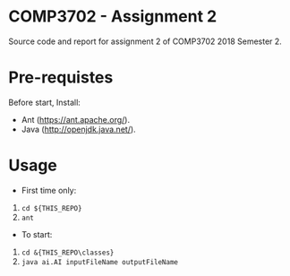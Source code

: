 # COMP3702 - Assignment 2
Source code and report for assignment 2 of COMP3702 2018 Semester 2.

# Pre-requistes

Before start, Install:
* Ant (https://ant.apache.org/).
* Java (http://openjdk.java.net/).

# Usage

* First time only:
1. `cd ${THIS_REPO}`
2. `ant`

* To start:
1. `cd &{THIS_REPO\classes}`
2. `java ai.AI inputFileName outputFileName`
